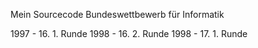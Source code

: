 Mein Sourcecode Bundeswettbewerb für Informatik

1997 - 16. 1. Runde
1998 - 16. 2. Runde
1998 - 17. 1. Runde
